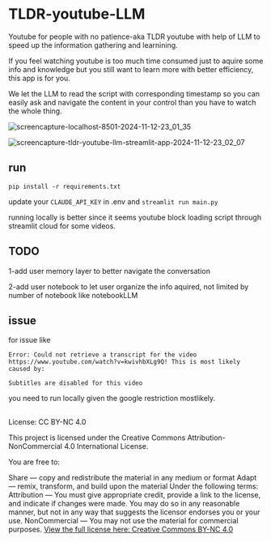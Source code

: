 # TLDR-youtube-LLM
Youtube for people with no patience-aka TLDR youtube with help of LLM to speed up the information gathering and learnining.

If you feel watching youtube is too much time consumed just to aquire some info and knowledge but you still want to learn more with better efficiency, this app is for you. 

We let the LLM to read the script with corresponding timestamp so you can easily ask and navigate the content in your control than you have to watch the whole thing. 

![screencapture-localhost-8501-2024-11-12-23_01_35](https://github.com/user-attachments/assets/7b732c70-5cb1-4045-8578-c2898e652016)

![screencapture-tldr-youtube-llm-streamlit-app-2024-11-12-23_02_07](https://github.com/user-attachments/assets/f865c1e5-7f9d-4162-af61-e65aad75d307)


## run
`pip install -r requirements.txt`

update your `CLAUDE_API_KEY` in .env and 
`streamlit run main.py`

running locally is better since it seems youtube block loading script through streamlit cloud for some videos. 


## TODO

1-add user memory layer to better navigate the conversation

2-add user notebook to let user organize the info aquired, not limited by number of notebook like notebookLLM

## issue
for issue like
```
Error: Could not retrieve a transcript for the video https://www.youtube.com/watch?v=kwivhbXLg9Q! This is most likely caused by:

Subtitles are disabled for this video
```
you need to run locally given the google restriction mostlikely. 

##
License: CC BY-NC 4.0

This project is licensed under the Creative Commons Attribution-NonCommercial 4.0 International License.

You are free to:

Share — copy and redistribute the material in any medium or format
Adapt — remix, transform, and build upon the material
Under the following terms:
Attribution — You must give appropriate credit, provide a link to the license, and indicate if changes were made. You may do so in any reasonable manner, but not in any way that suggests the licensor endorses you or your use.
NonCommercial — You may not use the material for commercial purposes.
[View the full license here: Creative Commons BY-NC 4.0](https://creativecommons.org/licenses/by-nc/4.0/deed.en)
